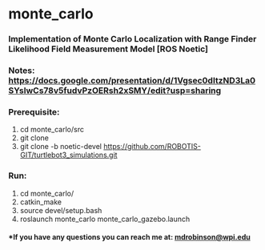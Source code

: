 # monte_carlo

### Implementation of Monte Carlo Localization with Range Finder Likelihood Field Measurement Model [ROS Noetic]

### Notes: https://docs.google.com/presentation/d/1Vgsec0dItzND3La0SYslwCs78v5fudvPzOERsh2xSMY/edit?usp=sharing

### Prerequisite:
1. cd monte_carlo/src
2. git clone
3. git clone -b noetic-devel https://github.com/ROBOTIS-GIT/turtlebot3_simulations.git
### Run:
1. cd monte_carlo/
2. catkin_make
3. source devel/setup.bash
4. roslaunch monte_carlo monte_carlo_gazebo.launch
 
#### *If you have any questions you can reach me at: mdrobinson@wpi.edu
